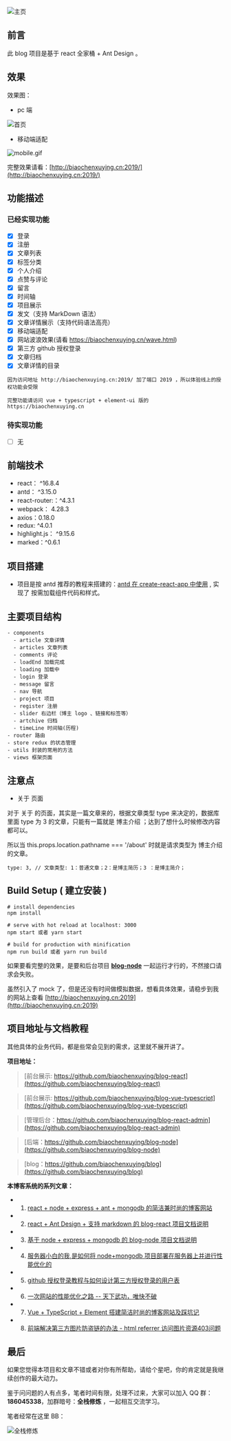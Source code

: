 ![主页](https://upload-images.jianshu.io/upload_images/12890819-8420689b7238972a.png?imageMogr2/auto-orient/strip%7CimageView2/2/w/1240)

## 前言

此 blog 项目是基于 react 全家桶 + Ant Design 。

## 效果

效果图：

- pc 端

![首页](https://upload-images.jianshu.io/upload_images/12890819-4fb796cd5ac5282d.png?imageMogr2/auto-orient/strip%7CimageView2/2/w/1240)

- 移动端适配

![mobile.gif](https://upload-images.jianshu.io/upload_images/12890819-f97e98dfa9ac76b8.gif?imageMogr2/auto-orient/strip)

完整效果请看：[http://biaochenxuying.cn:2019/](http://biaochenxuying.cn:2019/)

## 功能描述

### 已经实现功能

- [x] 登录
- [x] 注册
- [x] 文章列表
- [x] 标签分类
- [x] 个人介绍
- [x] 点赞与评论
- [x] 留言
- [x] 时间轴
- [x] 项目展示
- [x] 发文（支持 MarkDown 语法）
- [x] 文章详情展示（支持代码语法高亮）
- [x] 移动端适配
- [x] 网站波浪效果(请看 https://biaochenxuying.cn/wave.html)
- [x] 第三方 github 授权登录
- [x] 文章归档
- [x] 文章详情的目录

`因为访问地址 http://biaochenxuying.cn:2019/ 加了端口 2019 ，所以体验线上的授权功能会受限`

`完整功能请访问 vue + typescript + element-ui 版的 https://biaochenxuying.cn`

### 待实现功能

- [ ] 无

## 前端技术

- react： ^16.8.4
- antd： ^3.15.0
- react-router:：^4.3.1
- webpack： 4.28.3
- axios：0.18.0
- redux: ^4.0.1
- highlight.js： ^9.15.6
- marked：^0.6.1

## 项目搭建

- 项目是按 antd 推荐的教程来搭建的：[antd 在 create-react-app 中使用](https://ant.design/docs/react/use-with-create-react-app-cn) , 实现了 按需加载组件代码和样式。

## 主要项目结构

```
- components
  - article 文章详情
  - articles 文章列表
  - comments 评论
  - loadEnd 加载完成
  - loading 加载中
  - login 登录
  - message 留言
  - nav 导航
  - project 项目
  - register 注册
  - slider 右边栏（博主 logo 、链接和标签等）
  - artchive 归档
  - timeLine 时间轴(历程)
- router 路由
- store redux 的状态管理
- utils 封装的常用的方法
- views 框架页面
```

## 注意点

- 关于 页面

对于 关于 的页面，其实是一篇文章来的，根据文章类型 type 来决定的，数据库里面 type 为 3
的文章，只能有一篇就是 博主介绍 ；达到了想什么时候修改内容都可以。

所以当 this.props.location.pathname === '/about' 时就是请求类型为 博主介绍 的文章。

```
type: 3, // 文章类型: 1：普通文章；2：是博主简历；3 ：是博主简介；
```

## Build Setup ( 建立安装 )

```
# install dependencies
npm install

# serve with hot reload at localhost: 3000
npm start 或者 yarn start

# build for production with minification
npm run build 或者 yarn run build
```

如果要看完整的效果，是要和后台项目 **[blog-node](https://github.com/biaochenxuying/blog-node)** 一起运行才行的，不然接口请求会失败。

虽然引入了 mock 了，但是还没有时间做模拟数据，想看具体效果，请稳步到我的网站上查看 [http://biaochenxuying.cn:2019](http://biaochenxuying.cn:2019)

## 项目地址与文档教程

其他具体的业务代码，都是些常会见到的需求，这里就不展开讲了。

**项目地址：**

> [前台展示: https://github.com/biaochenxuying/blog-react](https://github.com/biaochenxuying/blog-react)

> [前台展示: https://github.com/biaochenxuying/blog-vue-typescript](https://github.com/biaochenxuying/blog-vue-typescript)

> [管理后台：https://github.com/biaochenxuying/blog-react-admin](https://github.com/biaochenxuying/blog-react-admin)

> [后端：https://github.com/biaochenxuying/blog-node](https://github.com/biaochenxuying/blog-node)

> [blog：https://github.com/biaochenxuying/blog](https://github.com/biaochenxuying/blog)

**本博客系统的系列文章：**

- 1. [react + node + express + ant + mongodb 的简洁兼时尚的博客网站](https://biaochenxuying.cn/articleDetail?article_id=5bf57a8f85e0f13af26e579b)
- 2. [react + Ant Design + 支持 markdown 的 blog-react 项目文档说明](https://biaochenxuying.cn/articleDetail?article_id=5bf6bb5e85e0f13af26e57b7)
- 3. [基于 node + express + mongodb 的 blog-node 项目文档说明](https://biaochenxuying.cn/articleDetail?article_id=5bf8c57185e0f13af26e7d0d)
- 4. [服务器小白的我,是如何将 node+mongodb 项目部署在服务器上并进行性能优化的](https://biaochenxuying.cn/articleDetail?article_id=5bfa728bb54f044b4f9da240)
- 5. [github 授权登录教程与如何设计第三方授权登录的用户表](https://biaochenxuying.cn/articleDetail?article_id=5c7bd34e42b55e2ecc90976d)
- 6. [一次网站的性能优化之路 -- 天下武功，唯快不破](https://biaochenxuying.cn/articleDetail?article_id=5c8ca2d3b87b8a04f1860c9a)
- 7. [Vue + TypeScript + Element 搭建简洁时尚的博客网站及踩坑记](https://biaochenxuying.cn/articleDetail?article_id=5c9d8ce5f181945ddd6b0ffc)
- 8. [前端解决第三方图片防盗链的办法 - html referrer 访问图片资源403问题](https://biaochenxuying.cn/articleDetail?article_id=5cfcc6798090bd3c84138a08)

## 最后

如果您觉得本项目和文章不错或者对你有所帮助，请给个星吧，你的肯定就是我继续创作的最大动力。

鉴于问问题的人有点多，笔者时间有限，处理不过来，大家可以加入 QQ 群：**186045338**，加群暗号：**全栈修炼** ，一起相互交流学习。

笔者经常在这里 BB：

![全栈修炼](https://upload-images.jianshu.io/upload_images/12890819-9399d149e09f638e.png?imageMogr2/auto-orient/strip%7CimageView2/2/w/1240)
